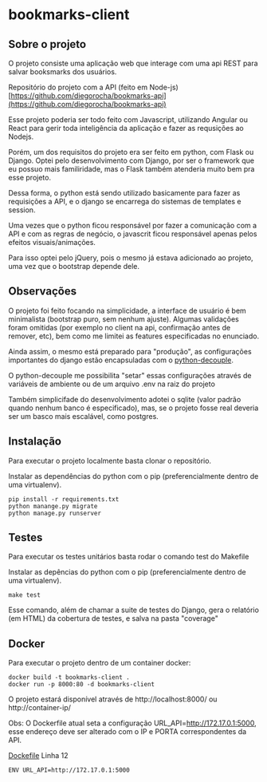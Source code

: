 # bookmarks-client

## Sobre o projeto

O projeto consiste uma aplicação web que interage com uma api REST para salvar booksmarks dos usuários.

Repositório do projeto com a API (feito em Node-js) [https://github.com/diegorocha/bookmarks-api](https://github.com/diegorocha/bookmarks-api)

Esse projeto poderia ser todo feito com Javascript, utilizando Angular ou React para gerir toda inteligência da aplicação e fazer as requsições ao Nodejs.

Porém, um dos requisitos do projeto era ser feito em python, com Flask ou Django. Optei pelo desenvolvimento com Django, por ser o framework que eu possuo mais familiridade, mas o Flask também atenderia muito bem pra esse projeto.

Dessa forma, o python está sendo utilizado basicamente para fazer as requisições a API, e o django se encarrega do sistemas de templates e session.

Uma vezes que o python ficou responsável por fazer a comunicação com a API e com as regras de negócio, o javascrit ficou responsável apenas pelos efeitos visuais/animações.

Para isso optei pelo jQuery, pois o mesmo já estava adicionado ao projeto, uma vez que o bootstrap depende dele.

## Observações

O projeto foi feito focando na simplicidade, a interface de usuário é bem minimalista (bootstrap puro, sem nenhum ajuste). Algumas validações foram omitidas (por exemplo no client na api, confirmação antes de remover, etc), bem como me limitei as features especificadas no enunciado.

Ainda assim, o mesmo está preparado para "produção", as configurações importantes do django estão encapsuladas com o [python-decouple](https://github.com/henriquebastos/django-decouple).

O python-decouple me possibilita "setar" essas configurações através de variáveis de ambiente ou de um arquivo .env na raiz do projeto

Também simplicifade do desenvolvimento adotei o sqlite (valor padrão quando nenhum banco é especificado), mas, se o projeto fosse real deveria ser um basco mais escalável, como postgres.



## Instalação

Para executar o projeto localmente basta clonar o repositório.

Instalar as dependências do python com o pip (preferencialmente dentro de uma virtualenv).

```shell
pip install -r requirements.txt
python manange.py migrate
python manage.py runserver
```

## Testes

Para executar os testes unitários basta rodar o comando test do Makefile

Instalar as depências do python com o pip (preferencialmente dentro de uma virtualenv).

```shell
make test
```

Esse comando, além de chamar a suite de testes do Django, gera o relatório (em HTML) da cobertura de testes, e salva na pasta "coverage"

## Docker

Para executar o projeto dentro de um container docker:

```shell
docker build -t bookmarks-client .
docker run -p 8000:80 -d bookmarks-client
```

O projeto estará disponível através de http://localhost:8000/ ou http://container-ip/

Obs: O Dockerfile atual seta a configuração URL_API=http://172.17.0.1:5000, esse endereço deve ser alterado com o IP e PORTA correspondentes da API.

[Dockefile](https://github.com/diegorocha/bookmarks-client/blob/master/Dockefile#L12) Linha 12
```
ENV URL_API=http://172.17.0.1:5000
```
